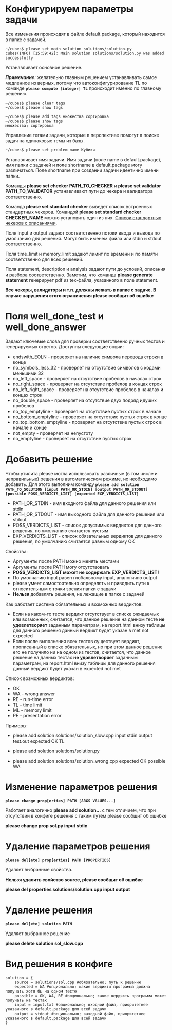 # Конфигурируем параметры задачи #
Все изменения происходят в файле default.package, который находится в папке с задачей.
```
~/cubes$ please set main solution solutions/solution.py
cubes(INFO) [15:59:42]: Main solution solutions/solution.py was added successfully
```

Устанавливает основное решение.

_**Примечание:**_ желательно главным решением устанавливать самое медленное из верных, потому что автоконфигурирование TL по команде **`please compute [integer] TL`** происходит именно по главному решению.

```
~/cubes$ please clear tags
~/cubes$ please show tags

~/cubes$ please add tags множества сортировка
~/cubes$ please show tags
множества; сортировка
```
Управление тегами задачи, которые в перспективе помогут в поиске задач на одинаковые темы из базы.
```
~/cubes$ please set problem name Кубики
```
Устанавливает имя задачи. Имя задачи (поле name в default.package), имя папки с задачей и поле shortname в default.package могу различаться. Поле shortname при создании задачи идентично имени папки.

Команды **please set checker PATH\_TO\_CHECKER** и **please set validator PATH\_TO\_VALIDATOR** устанавливают пути до чекера и валидатора соответственно.

Команда **please set standard checker** выведет список встроенных стандартных чекеров. Командой **please set standard checker CHECKER\_NAME** можно установить один из них. [Список стандартных чекеров с описаниями](StandardCheckers.md).

Поля input и output задают соответственно потоки ввода и вывода по умолчанию для решений. Могут быть именем файла или stdin и stdout соответственно.

Поля time\_limit и memory\_limit задают лимит по времени и по памяти соответственно для всех решений.

Поля statement, description и analysis задают пути до условий, описания и разбора соответственно. Заметим, что команда **please generate statement** генерирует pdf из tex-файла, указанного в поле statement.

**Все чекеры, валидаторы и т.п. должны лежать в папке с задаче. В случае нарушения этого ограничения please сообщит об ошибке**

# Поля well\_done\_test и well\_done\_answer #
Задают ключевые слова для проверки соответственно ручных тестов и генерируемых ответов. Доступны следующие опции:
  * endswith\_EOLN - проверяет на наличие символа перевода строки в конце
  * no\_symbols\_less\_32 - проверяет на отсутствие символов с кодами меньшими 32
  * no\_left\_space - проверяет на отсутствие пробелов в началах строк
  * no\_right\_space - проверяет на отсутствие пробелов в концах строк
  * no\_left\_right\_space - проверяет на отсутствие пробелов в началах и концах строк
  * no\_double\_space - проверяет на отсутствие двух подряд идущих пробелов
  * no\_top\_emptyline - проверяет на отсутствие пустых строк в начале
  * no\_bottom\_emptyline - проверяет на отсутствие пустых строк в конце
  * no\_top\_bottom\_emptyline - проверяет на отсутствие пустых строк в начале и конце
  * not\_empty - проверяет на непустоту
  * no\_emptyline - проверяет на отсутствие пустых строк

# Добавить решение #
Чтобы утилита please могла использовать различные (в том числе и неправильные) решения в автоматическом режиме, их необходимо добавить. Для этого выполним команду **`please add solution PATH_TO_SOLUTION [input PATH_OR_STDIN] [output PATH_OR_STDOUT] [possible POSS_VERDICTS_LIST] [expected EXP_VERDICTS_LIST]`**
  * PATH\_OR\_STDIN - имя входного файла для данного решения или stdin
  * PATH\_OR\_STDOUT - имя выходного файла для данного решения или stdout
  * POSS\_VERDICTS\_LIST - список допустимых вердиктов для данного решения, по умолчанию считается пустым
  * EXP\_VERDICTS\_LIST - список обязательных вердиктов для данного решения, по умолчанию считается равным одному ОК

Свойства:
  * Аргументы после PATH можно менять местами
  * Аргументы после PATH могу отсутствовать
  * **POSS\_VERDICTS\_LIST может не содержать EXP\_VERDICTS\_LIST!**
  * По умолчанию input равен глобальному input, аналогично output
  * please умеет самостоятельно определять и приводить пути к относительным с точки зрения папки с задачи
  * **Нельзя** добавлять решения, не лежащие в папке с задачей


Как работает система обязательных и возможных вердиктов:
  * Если на каком-то тесте вердикт отсутствует в списке ожидаемых или возможных, считается, что данное решение на данном тесте **не удовлетворяет** заданным параметрам, на report.html внизу таблицы для данного решения данный вердикт будет указан в met not expected
  * Если после выполнения всех тестов существует вердикт, прописанный в списке обязательных, но при этом данное решение его не получило ни на одном из тестов, считается, что данное решение на данных тестах **не удовлетворяет** заданным параметрам, на report.html внизу таблицы для данного решения данный вердикт будет указан в expected not met

Список возможных вердиктов:
  * OK
  * WA - wrong answer
  * RE - run-time error
  * TL - time limit
  * ML - memory limit
  * PE - presentation error

Примеры:
  * please add solution solutions/solution\_slow.cpp input stdin output test.out expected OK TL

  * please add solution solutions/solution.py

  * please add solution solutions/solution\_wrong.cpp expected OK possible WA

# Изменение параметров решения #
**`please change prop[erties] PATH [ARGS VALUES...]`**

Работает аналогично **please add solution...** с тем отличием, что при отсутствии в конфиге решения с таким путём please сообщит об ошибке

**please change prop sol.py input stdin**

# Удаление параметров решения #
**`please del[ete] prop[erties] PATH [PROPERTIES]`**

Удаляет выбранные свойства.

**Нельзя удалить свойство source, please сообщит об ошибке**

**please del properties solutions/solution.cpp input output**

# Удаление решения #
**`please del[ete] solution PATH`**

Удаляет выбранное решение

**please delete solution sol\_slow.cpp**

# Вид решения в конфиге #
```
solution = {
    source = solutions/sol.cpp #обязательно; путь к решению
    expected = WA #опционально; какие вердикты программа должна получать хотя бы на одном тесте
    possible = OK, WA, RE #опционально; какие вердикты программа может получать на тестах
    input = input.txt #опционально; входной файл, приоритетнее указанного в default.package для всей задачи
    output = stdout #опционально; выходной файл, приоритетнее указанного в default.package для всей задачи
}
```